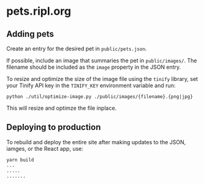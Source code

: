 # pets.ripl.org

## Adding pets

Create an entry for the desired pet in `public/pets.json`.

If possible, include an image that summaries the pet in `public/images/`. The filename should be included as the `image` property in the JSON entry.

To resize and optimize the size of the image file using the `tinify` library, set your Tinify API key in the `TINIFY_KEY` environment variable and run:

    python ./util/optimize-image.py ./public/images/{filename}.{png|jpg}

This will resize and optimze the file inplace.

## Deploying to production

To rebuild and deploy the entire site after making updates to the JSON, iamges, or the React app, use:

    yarn build
    ...
    .....
	.......
